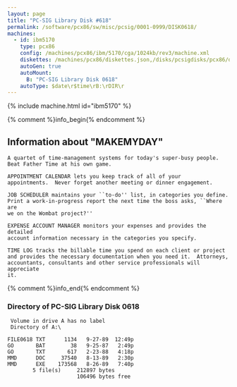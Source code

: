 ```yaml
---
layout: page
title: "PC-SIG Library Disk #618"
permalink: /software/pcx86/sw/misc/pcsig/0001-0999/DISK0618/
machines:
  - id: ibm5170
    type: pcx86
    config: /machines/pcx86/ibm/5170/cga/1024kb/rev3/machine.xml
    diskettes: /machines/pcx86/diskettes.json,/disks/pcsigdisks/pcx86/diskettes.json
    autoGen: true
    autoMount:
      B: "PC-SIG Library Disk 0618"
    autoType: $date\r$time\rB:\rDIR\r
---
```


{% include machine.html id="ibm5170" %}

{% comment %}info_begin{% endcomment %}

## Information about "MAKEMYDAY"

    A quartet of time-management systems for today's super-busy people.
    Beat Father Time at his own game.
    
    APPOINTMENT CALENDAR lets you keep track of all of your
    appointments.  Never forget another meeting or dinner engagement.
    
    JOB SCHEDULER maintains your ``to-do'' list, in categories you define.
    Print a work-in-progress report the next time the boss asks, ``Where are
    we on the Wombat project?''
    
    EXPENSE ACCOUNT MANAGER monitors your expenses and provides the detailed
    account information necessary in the categories you specify.
    
    TIME LOG tracks the billable time you spend on each client or project
    and provides the necessary documentation when you need it.  Attorneys,
    accountants, consultants and other service professionals will appreciate
    it.
{% comment %}info_end{% endcomment %}


### Directory of PC-SIG Library Disk 0618

     Volume in drive A has no label
     Directory of A:\

    FILE0618 TXT      1134   9-27-89  12:49p
    GO       BAT        38   9-25-87   2:49p
    GO       TXT       617   2-23-88   4:18p
    MMD      DOC     37540   8-13-89   2:30p
    MMD      EXE    173568   8-26-89   7:40p
            5 file(s)     212897 bytes
                          106496 bytes free
